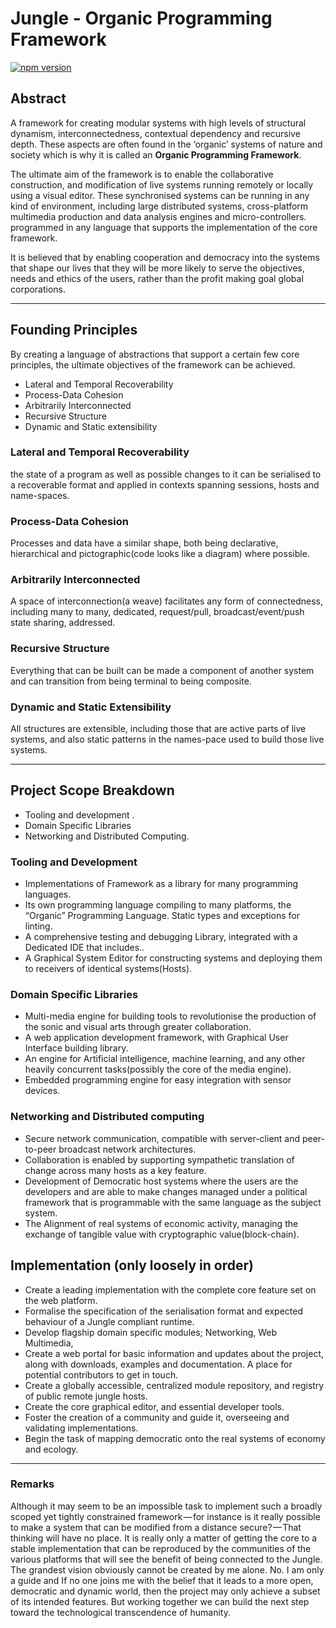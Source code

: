 
# Jungle - Organic Programming Framework

[![npm version](https://badge.fury.io/js/junglejs.svg)](https://badge.fury.io/js/junglejs)

## Abstract

A framework for creating modular systems with high levels of structural dynamism, interconnectedness, contextual dependency and recursive depth. These aspects are often found in the ‘organic’ systems of nature and society which is why it is called an __Organic Programming Framework__.

The ultimate aim of the framework is to enable the collaborative construction, and modification of live systems running remotely or locally using a visual editor. These synchronised systems can be running in any kind of environment, including large distributed systems, cross-platform multimedia production and data analysis engines and micro-controllers. programmed in any language that supports the implementation of the core framework.

It is believed that by enabling cooperation and democracy into the systems that shape our lives that they will be more likely to serve the objectives, needs and ethics of the users, rather than the profit making goal global corporations.

---
## Founding Principles

By creating a language of abstractions that support a certain few core principles, the ultimate objectives of the framework can be achieved.

- Lateral and Temporal Recoverability
- Process-Data Cohesion
- Arbitrarily Interconnected
- Recursive Structure
- Dynamic and Static extensibility

### Lateral and Temporal Recoverability

the state of a program as well as possible changes to it can be serialised to a recoverable format and applied in contexts spanning sessions, hosts and name-spaces.

### Process-Data Cohesion

Processes and data have a similar shape, both being declarative, hierarchical and pictographic(code looks like a diagram) where possible.

### Arbitrarily Interconnected

A space of interconnection(a weave) facilitates any form of connectedness, including many to many, dedicated, request/pull, broadcast/event/push state sharing, addressed.

### Recursive Structure

Everything that can be built can be made a component of another system and can transition from being terminal to being composite.

### Dynamic and Static Extensibility

All structures are extensible, including those that are active parts of live systems, and also static patterns in the names-pace used to build those live systems.

---
## Project Scope Breakdown

- Tooling and development .
- Domain Specific Libraries
- Networking and Distributed Computing.

### Tooling and Development

- Implementations of Framework as a library for many programming languages.
- Its own programming language compiling to many platforms, the “Organic” Programming Language. Static types and exceptions for linting.
- A comprehensive testing and debugging Library, integrated with a Dedicated IDE that includes..
- A Graphical System Editor for constructing systems and deploying them to receivers of identical systems(Hosts).

### Domain Specific Libraries
- Multi-media engine for building tools to revolutionise the production of the sonic and visual arts through greater collaboration.
- A web application development framework, with Graphical User Interface building library.
- An engine for Artificial intelligence, machine learning, and any other heavily concurrent tasks(possibly the core of the media engine).
- Embedded programming engine for easy integration with sensor devices.

### Networking and Distributed computing

- Secure network communication, compatible with server-client and peer-to-peer broadcast network architectures.
- Collaboration is enabled by supporting sympathetic translation of change across many hosts as a key feature.
- Development of Democratic host systems where the users are the developers and are able to make changes managed under a political framework that is programmable with the same language as the subject system.
- The Alignment of real systems of economic activity, managing the exchange of tangible value with cryptographic value(block-chain).

## Implementation (only loosely in order)

- Create a leading implementation with the complete core feature set on the web platform.
- Formalise the specification of the serialisation format and expected behaviour of a Jungle compliant runtime.
- Develop flagship domain specific modules; Networking, Web Multimedia,
- Create a web portal for basic information and updates about the project, along with downloads, examples and documentation. A place for potential contributors to get in touch.
- Create a globally accessible, centralized module repository, and registry of public remote jungle hosts.
- Create the core graphical editor, and essential developer tools.
- Foster the creation of a community and guide it, overseeing and validating implementations.
- Begin the task of mapping democratic onto the real systems of economy and ecology.

---

### Remarks

Although it may seem to be an impossible task to implement such a broadly scoped yet tightly constrained framework — for instance is it really possible to make a system that can be modified from a distance secure? — That thinking will have no place. It is really only a matter of getting the core to a stable implementation that can be reproduced by the communities of the various platforms that will see the benefit of being connected to the Jungle. The grandest vision obviously cannot be created by me alone. No. I am only a guide and If no one joins me with the belief that it leads to a more open, democratic and dynamic world, then the project may only achieve a subset of its intended features. But working together we can build the next step toward the technological transcendence of humanity.
